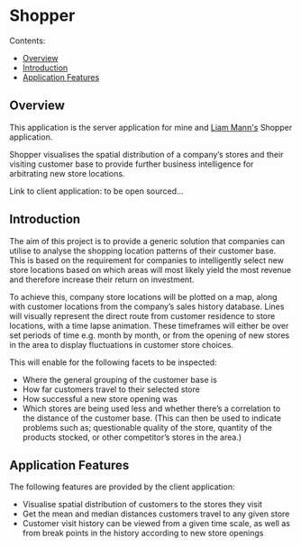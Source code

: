# Shopper

Contents:
 - [Overview](#overview)
 - [Introduction](#introduction)
 - [Application Features](#application-features)

## Overview

This application is the server application for mine and
[Liam Mann's](https://github.com/liammann) Shopper application.

Shopper visualises the spatial distribution of a company’s stores and their
visiting customer base to provide further business intelligence for arbitrating
new store locations.

Link to client application: to be open sourced...

## Introduction

The aim of this project is to provide a generic solution that companies can
utilise to analyse the shopping location patterns of their customer base. This
is based on the requirement for companies to intelligently select new store
locations based on which areas will most likely yield the most revenue and
therefore increase their return on investment.

To achieve this, company store locations will be plotted on a map, along with
customer locations from the company’s sales history database. Lines will
visually represent the direct route from customer residence to store locations,
with a time lapse animation. These timeframes will either be over set periods
of time e.g. month by month, or from the opening of new stores in the area to
display fluctuations in customer store choices.

This will enable for the following facets to be inspected:
 - Where the general grouping of the customer base is
 - How far customers travel to their selected store
 - How successful a new store opening was
 - Which stores are being used less and whether there’s a correlation to the
 distance of the customer base. (This can then be used to indicate problems
   such as; questionable quality of the store, quantity of the products
   stocked, or other competitor’s stores in the area.)

## Application Features

The following features are provided by the client application:
 - Visualise spatial distribution of customers to the stores they visit
 - Get the mean and median distances customers travel to any given store
 - Customer visit history can be viewed from a given time scale, as well as
 from break points in the history according to new store openings
